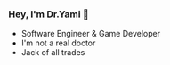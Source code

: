 ### Hey, I'm Dr.Yami 👋

- Software Engineer & Game Developer
- I'm not a real doctor
- Jack of all trades
